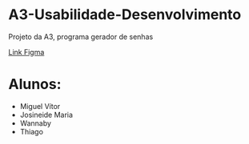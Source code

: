 
# A3-Usabilidade-Desenvolvimento
Projeto da A3, programa gerador de senhas

[Link Figma](https://www.figma.com/design/rkBY7LVfYLYw1mlDDfGgin/Untitled?node-id=0-1&node-type=canvas&t=4SFOZScgU2kVnFoO-0)

# Alunos:

- Miguel Vítor
- Josineide Maria
- Wannaby 
- Thiago


